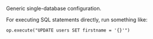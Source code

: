 Generic single-database configuration.

For executing SQL statements directly, run something like: 

`op.execute("UPDATE users SET firstname = '{}'")`